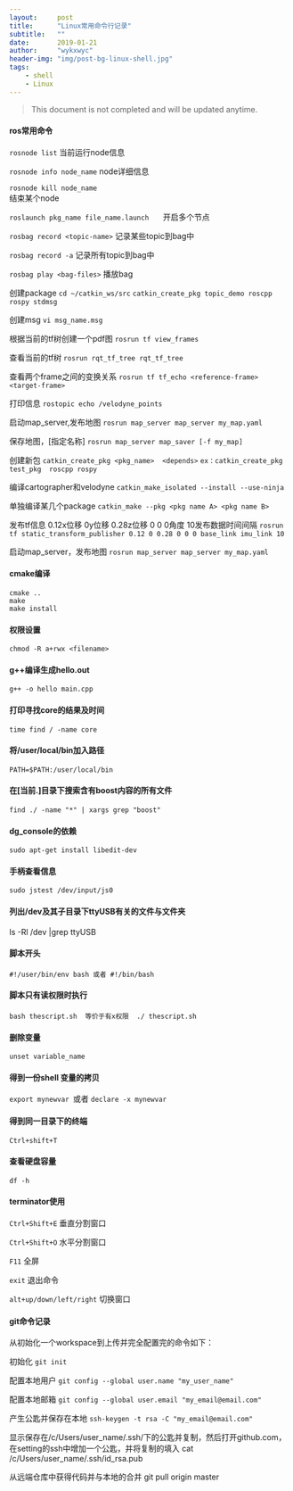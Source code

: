 ```yaml
---
layout:     post
title:      "Linux常用命令行记录"
subtitle:   ""
date:       2019-01-21
author:     "wykxwyc"
header-img: "img/post-bg-linux-shell.jpg"
tags:
    - shell
    - Linux
---
```


> This document is not completed and will be updated anytime.


#### ros常用命令
`rosnode list`
当前运行node信息

`rosnode info node_name`
node详细信息

`rosnode kill node_name  `   
结束某个node

`roslaunch pkg_name file_name.launch   `
开启多个节点

`rosbag record <topic-name>`
记录某些topic到bag中

`rosbag record -a`
记录所有topic到bag中

`rosbag play <bag-files>`
播放bag

创建package
`cd ~/catkin_ws/src`
`catkin_create_pkg topic_demo roscpp rospy stdmsg`

创建msg
`vi msg_name.msg`

根据当前的tf树创建一个pdf图
`rosrun tf view_frames`

查看当前的tf树
`rosrun rqt_tf_tree rqt_tf_tree`

查看两个frame之间的变换关系
`rosrun tf tf_echo <reference-frame> <target-frame>`

打印信息
`rostopic echo /velodyne_points`

启动map_server,发布地图
`rosrun map_server map_server my_map.yaml`


保存地图，[指定名称]
`rosrun map_server map_saver [-f my_map]`


创建新包
`catkin_create_pkg <pkg_name>  <depends>`
`ex：catkin_create_pkg test_pkg  roscpp rospy`

编译cartographer和velodyne
`catkin_make_isolated --install --use-ninja`

单独编译某几个package
`catkin_make --pkg <pkg name A> <pkg name B>`

发布tf信息 0.12x位移 0y位移 0.28z位移 0 0 0角度 10发布数据时间间隔
`rosrun tf static_transform_publisher 0.12 0 0.28 0 0 0 base_link imu_link 10`

启动map_server，发布地图
`rosrun map_server map_server my_map.yaml`


#### cmake编译
```
cmake ..
make
make install
```

#### 权限设置
`chmod -R a+rwx <filename>`

#### g++编译生成hello.out
`g++ -o hello main.cpp`


#### 打印寻找core的结果及时间
`time find / -name core`

#### 将/user/local/bin加入路径
`PATH=$PATH:/user/local/bin`

#### 在[当前.]目录下搜索含有boost内容的所有文件
`find ./ -name "*" | xargs grep "boost"`

#### dg_console的依赖
`sudo apt-get install libedit-dev`

#### 手柄查看信息
`sudo jstest /dev/input/js0`

#### 列出/dev及其子目录下ttyUSB有关的文件与文件夹
ls -Rl /dev |grep ttyUSB

#### 脚本开头
`#!/user/bin/env bash 或者 #!/bin/bash`

#### 脚本只有读权限时执行
`bash thescript.sh  等价于有x权限  ./ thescript.sh`

#### 删除变量
`unset variable_name `

#### 得到一份shell 变量的拷贝
`export mynewvar `或者  `declare -x mynewvar`

#### 得到同一目录下的终端
`Ctrl+shift+T`


#### 查看硬盘容量
`df -h`


#### terminator使用
`Ctrl+Shift+E`
垂直分割窗口

`Ctrl+Shift+O`
水平分割窗口

`F11`
全屏

`exit`
 退出命令

`alt+up/down/left/right`
切换窗口


#### git命令记录
从初始化一个workspace到上传并完全配置完的命令如下：

初始化
`git init`

配置本地用户
`git config --global user.name "my_user_name"`

配置本地邮箱
`git config --global user.email "my_email@email.com"`

产生公匙并保存在本地
`ssh-keygen -t rsa -C "my_email@email.com"`

显示保存在/c/Users/user_name/.ssh/下的公匙并复制，然后打开github.com，在setting的ssh中增加一个公匙，并将复制的填入
cat /c/Users/user_name/.ssh/id_rsa.pub

从远端仓库中获得代码并与本地的合并
git pull origin master



